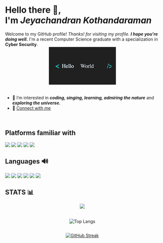 <div>
<h1>
Hello there 👋,<br>I'm <i><b>Jeyachandran Kothandaraman</i></b>
</h1>
Welcome to my GitHub profile! <i>Thanks! for visiting my profile. <b>I hope you're doing well.</b></i> I'm a recent Computer Science graduate with a specialization in <b>Cyber Security</b>. 

<br>
<!--"https://i.gifer.com/N2j1.gif"--> 
<div align = "center">
<img src="https://github.com/Thomas-aang/Thomas-aang/blob/main/Assets/hellodev.gif" />
</div>
</div>
<br>
<div>

- 👀 I’m interested in <i><b>coding, singing, learning, admiring the nature</b></i> and <i><b>exploring the universe.</b></i>
- 🔗 [Connect with me](https://linktr.ee/jey.official)
</div>
<br>

## Platforms familiar with
<img src="https://img.shields.io/badge/Windows-0078D4?style=for-the-badge&logo=windows&logoColor=white" /> <img src="https://img.shields.io/badge/Ubuntu-E95420?style=for-the-badge&logo=ubuntu&logoColor=white" /> <img src="https://img.shields.io/badge/Android-3DDC84?style=for-the-badge&logo=android&logoColor=white"/> <img src="https://img.shields.io/badge/Zorin%20OS-0CC1F3?style=for-the-badge&logo=zorin&logoColor=white"/> <img src="https://img.shields.io/badge/Arch_Linux-1793D1?style=for-the-badge&logo=arch-linux&logoColor=white"/>

## Languages 🔊
<img src="https://img.shields.io/badge/Python-14354C?style=for-the-badge&logo=python&logoColor=yellow"/> <img src="https://img.shields.io/badge/HTML5-E34F26?style=for-the-badge&logo=html5&logoColor=white"/> <img src="https://img.shields.io/badge/CSS-239?&style=for-the-badge&logo=css3&logoColor=white"/> <img src="https://img.shields.io/badge/Shell_Script-121011?style=for-the-badge&logo=gnu-bash&logoColor=white"/> <img src="https://img.shields.io/badge/Markdown-000000?style=for-the-badge&logo=markdown&logoColor=white"/> <img src="https://img.shields.io/badge/Kotlin-663399?&style=for-the-badge&logo=kotlin&logoColor=white" />

## STATS 📊
<div align="center">
<img src = "https://github-readme-stats.vercel.app/api?username=Thomas-aang&theme=gotham&show_icons=true&hide_border=true&count_private=true" />

##

![Top Langs](https://github-readme-stats.vercel.app/api/top-langs/?username=Thomas-aang&langs_count=8&theme=gotham)


## 

[![GitHub Streak](https://github-readme-streak-stats.herokuapp.com?user=Thomas-aang&theme=git-dark&hide_border=true&border_radius=11&date_format=M%20j%5B%2C%20Y%5D&mode=weekly)](https://git.io/streak-stats)

##

</div>




<!---
Thomas-aang/Thomas-aang is a ✨ special ✨ repository because its `README.md` (this file) appears on your GitHub profile.
You can click the Preview link to take a look at your changes.
--->
